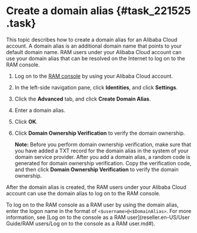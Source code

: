 # Create a domain alias {#task_221525 .task}

This topic describes how to create a domain alias for an Alibaba Cloud account. A domain alias is an additional domain name that points to your default domain name. RAM users under your Alibaba Cloud account can use your domain alias that can be resolved on the Internet to log on to the RAM console.

1.  Log on to the [RAM console](https://partners-intl.console.aliyun.com/#/ram) by using your Alibaba Cloud account.
2.  In the left-side navigation pane, click **Identities**, and click **Settings**.
3.  Click the **Advanced** tab, and click **Create Domain Alias**.
4.  Enter a domain alias.
5.  Click **OK**.
6.  Click **Domain Ownership Verification** to verify the domain ownership. 

    **Note:** Before you perform domain ownership verification, make sure that you have added a TXT record for the domain alias in the system of your domain service provider. After you add a domain alias, a random code is generated for domain ownership verification. Copy the verification code, and then click **Domain Ownership Verification** to verify the domain ownership.


After the domain alias is created, the RAM users under your Alibaba Cloud account can use the domain alias to log on to the RAM console.

To log on to the RAM console as a RAM user by using the domain alias, enter the logon name in the format of `<$username>@<$DomainAlias>`. For more information, see [Log on to the console as a RAM user](reseller.en-US/User Guide/RAM users/Log on to the console as a RAM user.md#).

